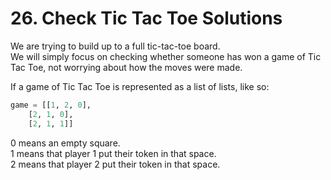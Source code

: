 # 26. Check Tic Tac Toe Solutions

We are trying to build up to a full tic-tac-toe board.   
We will simply focus on checking whether someone has won a game of Tic Tac Toe, not worrying about how the moves were made.   

If a game of Tic Tac Toe is represented as a list of lists, like so:   
```python
game = [[1, 2, 0],
	[2, 1, 0],
	[2, 1, 1]]
```

0 means an empty square.   
1 means that player 1 put their token in that space.   
2 means that player 2 put their token in that space.   

